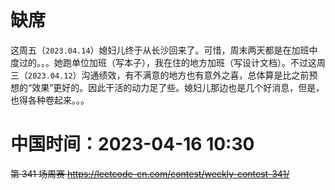 
# 缺席

这周五（`2023.04.14`）媳妇儿终于从长沙回来了。可惜，周末两天都是在加班中度过的。。。她跑单位加班（写本子），我在住的地方加班（写设计文档）。不过这周三（`2023.04.12`）沟通绩效，有不满意的地方也有意外之喜，总体算是比之前预想的“效果”更好的。因此干活的动力足了些。媳妇儿那边也是几个好消息，但是，也得各种卷起来。。。

# 中国时间：2023-04-16 10:30

~~第 341 场周赛 https://leetcode-cn.com/contest/weekly-contest-341/~~
